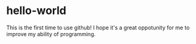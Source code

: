 # hello-world

This is the first time to use github! I hope it's a great oppotunity for me to improve my ability of programming.
